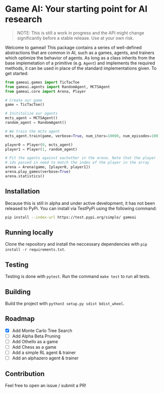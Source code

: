 # Game AI: Your starting point for AI research

> NOTE: This is still a work in progress and the API might change significantly before a stable release. Use at your own risk.

Welcome to gameai! This package contains a series of well-defined abstractions that are common in AI, such as a games, agents, and trainers which optimize the behavior of agents. As long as a class inherits from the base implemetation of a primitive (e.g. `Agent`) and implements the required methods, it can be used in place of the standard implementations given. To get started:

```python
from gameai.games import TicTacToe
from gameai.agents import RandomAgent, MCTSAgent
from gameai.core import Arena, Player

# Create our game
game = TicTacToe()

# Inititalize our agents
mcts_agent = MCTSAgent()
random_agent = RandomAgent()

# We train the mcts agent
mcts_agent.train(game, verbose=True, num_iters=10000, num_episodes=100)

player0 = Player(0, mcts_agent)
player1 = Player(1, random_agent)

# Pit the agents against eachother in the arena. Note that the player
# ids passed in need to match the index of the player in the array
arena = Arena(game, [player0, player1])
arena.play_games(verbose=True)
arena.statistics()
```

## Installation

Because this is still in alpha and under active development, it has not been released to PyPi. You can install via TestPyPi using the following command:

```bash
pip install --index-url https://test.pypi.org/simple/ gameai
```

## Running locally

Clone the repository and install the neccessary dependencies with `pip install -r requirements.txt`.

## Testing

Testing is done with `pytest`. Run the command `make test` to run all tests.

## Building

Build the project with `python3 setup.py sdist bdist_wheel`.

## Roadmap

- [x] Add Monte Carlo Tree Search
- [ ] Add Alpha Beta Pruning
- [ ] Add Othello as a game
- [ ] Add Chess as a game
- [ ] Add a simple RL agent & trainer
- [ ] Add an alphazero agent & trainer

## Contribution

Feel free to open an issue / submit a PR!

